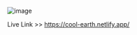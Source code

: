 ![image](https://github.com/Xeven777/3d-earth/assets/115650165/480b74db-b54b-4610-af81-e5890d30ae90)

Live Link >> https://cool-earth.netlify.app/
